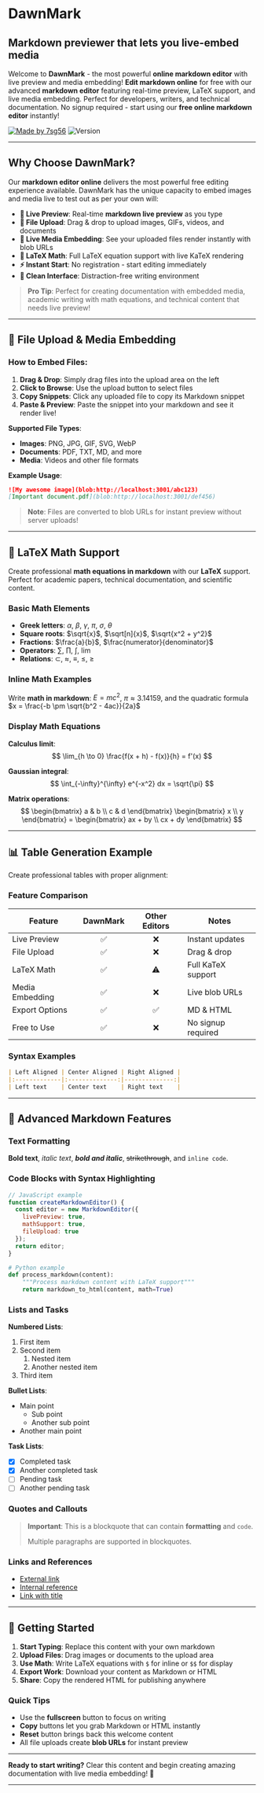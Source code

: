 # DawnMark 
## Markdown previewer that lets you live-embed media

Welcome to **DawnMark** - the most powerful **online markdown editor** with live preview and media embedding! **Edit markdown online** for free with our advanced **markdown editor** featuring real-time preview, LaTeX support, and live media embedding. Perfect for developers, writers, and technical documentation. No signup required - start using our **free online markdown editor** instantly!

[![Made by 7sg56](https://img.shields.io/badge/Made%20by-7sg56-blue)](https://github.com/7sg56)
![Version](https://img.shields.io/badge/Version-2.0-green)

---

## Why Choose DawnMark?

Our **markdown editor online** delivers the most powerful free editing experience available. DawnMark has the unique capacity to embed images and media live to test out as per your own will:

- **🚀 Live Preview**: Real-time **markdown live preview** as you type
- **📁 File Upload**: Drag & drop to upload images, GIFs, videos, and documents
- **🔗 Live Media Embedding**: See your uploaded files render instantly with blob URLs
- **🔢 LaTeX Math**: Full LaTeX equation support with live KaTeX rendering
- **⚡ Instant Start**: No registration - start editing immediately
- **🎨 Clean Interface**: Distraction-free writing environment

> **Pro Tip**: Perfect for creating documentation with embedded media, academic writing with math equations, and technical content that needs live preview!

---

## 📁 File Upload & Media Embedding

### How to Embed Files:
1. **Drag & Drop**: Simply drag files into the upload area on the left
2. **Click to Browse**: Use the upload button to select files
3. **Copy Snippets**: Click any uploaded file to copy its Markdown snippet
4. **Paste & Preview**: Paste the snippet into your markdown and see it render live!

**Supported File Types**:
- **Images**: PNG, JPG, GIF, SVG, WebP
- **Documents**: PDF, TXT, MD, and more
- **Media**: Videos and other file formats

**Example Usage**:
```markdown
![My awesome image](blob:http://localhost:3001/abc123)
[Important document.pdf](blob:http://localhost:3001/def456)
```

> **Note**: Files are converted to blob URLs for instant preview without server uploads!

---

## 🧮 LaTeX Math Support

Create professional **math equations in markdown** with our **LaTeX** support. Perfect for academic papers, technical documentation, and scientific content.

### Basic Math Elements
- **Greek letters**: $\alpha$, $\beta$, $\gamma$, $\pi$, $\sigma$, $\theta$
- **Square roots**: $\sqrt{x}$, $\sqrt[n]{x}$, $\sqrt{x^2 + y^2}$  
- **Fractions**: $\frac{a}{b}$, $\frac{numerator}{denominator}$
- **Operators**: $\sum$, $\prod$, $\int$, $\lim$
- **Relations**: $\subset$, $\approx$, $\equiv$, $\leq$, $\geq$

### Inline Math Examples
Write **math in markdown**: $E = mc^2$, $\pi \approx 3.14159$, and the quadratic formula $x = \frac{-b \pm \sqrt{b^2 - 4ac}}{2a}$

### Display Math Equations
**Calculus limit**:
$$
\lim_{h \to 0} \frac{f(x + h) - f(x)}{h} = f'(x)
$$

**Gaussian integral**:
$$
\int_{-\infty}^{\infty} e^{-x^2} dx = \sqrt{\pi}
$$

**Matrix operations**:
$$
\begin{bmatrix}
a & b \\
c & d
\end{bmatrix}
\begin{bmatrix}
x \\
y
\end{bmatrix} = 
\begin{bmatrix}
ax + by \\
cx + dy
\end{bmatrix}
$$

---

## 📊 Table Generation Example

Create professional tables with proper alignment:

### Feature Comparison
| Feature | DawnMark | Other Editors | Notes |
|---------|:--------:|:-------------:|-------|
| Live Preview | ✅ | ❌ | Instant updates |
| File Upload | ✅ | ❌ | Drag & drop |
| LaTeX Math | ✅ | ⚠️ | Full KaTeX support |
| Media Embedding | ✅ | ❌ | Live blob URLs |
| Export Options | ✅ | ✅ | MD & HTML |
| Free to Use | ✅ | ❌ | No signup required |

### Syntax Examples
```markdown
| Left Aligned | Center Aligned | Right Aligned |
|:-------------|:--------------:|--------------:|
| Left text    | Center text    | Right text    |
```

---

## 📝 Advanced Markdown Features

### Text Formatting
**Bold text**, *italic text*, ***bold and italic***, ~~strikethrough~~, and `inline code`.

### Code Blocks with Syntax Highlighting
```javascript
// JavaScript example
function createMarkdownEditor() {
  const editor = new MarkdownEditor({
    livePreview: true,
    mathSupport: true,
    fileUpload: true
  });
  return editor;
}
```

```python
# Python example
def process_markdown(content):
    """Process markdown content with LaTeX support"""
    return markdown_to_html(content, math=True)
```

### Lists and Tasks
**Numbered Lists**:
1. First item
2. Second item
   1. Nested item
   2. Another nested item
3. Third item

**Bullet Lists**:
- Main point
  - Sub point
  - Another sub point
- Another main point

**Task Lists**:
- [x] Completed task
- [x] Another completed task
- [ ] Pending task
- [ ] Another pending task

### Quotes and Callouts
> **Important**: This is a blockquote that can contain **formatting** and `code`.
>
> Multiple paragraphs are supported in blockquotes.

### Links and References
- [External link](https://github.com/7sg56)
- [Internal reference](#latex-math-support)
- [Link with title](https://digitalpro.dev "Sourish Ghosh")

---

## 🚀 Getting Started

1. **Start Typing**: Replace this content with your own markdown
2. **Upload Files**: Drag images or documents to the upload area
3. **Use Math**: Write LaTeX equations with `$` for inline or `$$` for display
4. **Export Work**: Download your content as Markdown or HTML
5. **Share**: Copy the rendered HTML for publishing anywhere

### Quick Tips
- Use the **fullscreen** button to focus on writing
- **Copy** buttons let you grab Markdown or HTML instantly
- **Reset** button brings back this welcome content
- All file uploads create **blob URLs** for instant preview

---

**Ready to start writing?** Clear this content and begin creating amazing documentation with live media embedding! 🎉

---
